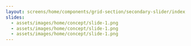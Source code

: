 ```yaml
---
layout: screens/home/components/grid-section/secondary-slider/index
slides:
  - assets/images/home/concept/slide-1.png
  - assets/images/home/concept/slide-1.png
  - assets/images/home/concept/slide-1.png
---
```

